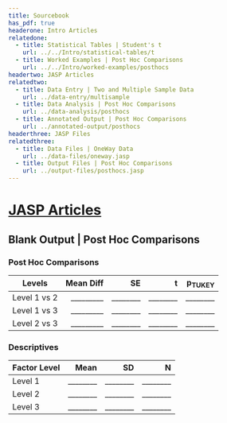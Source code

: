 ```yaml
---
title: Sourcebook
has_pdf: true
headerone: Intro Articles
relatedone:
  - title: Statistical Tables | Student's t
    url: ../../Intro/statistical-tables/t
  - title: Worked Examples | Post Hoc Comparisons
    url: ../../Intro/worked-examples/posthocs
headertwo: JASP Articles
relatedtwo:
  - title: Data Entry | Two and Multiple Sample Data
    url: ../data-entry/multisample
  - title: Data Analysis | Post Hoc Comparisons
    url: ../data-analysis/posthocs
  - title: Annotated Output | Post Hoc Comparisons
    url: ../annotated-output/posthocs
headerthree: JASP Files
relatedthree:
  - title: Data Files | OneWay Data
    url: ../data-files/oneway.jasp
  - title: Output Files | Post Hoc Comparisons
    url: ../output-files/posthocs.jasp
---
```


# [JASP Articles](../index.md)

## Blank Output | Post Hoc Comparisons

### Post Hoc Comparisons

| Levels       | Mean Diff | SE   | t     | p<sub>TUKEY</sub> |
|--------------|----------:|-----:|------:|------------------:|
| Level 1 vs 2 | _________ | ________ | ________ |            ________ |
| Level 1 vs 3 | _________ | ________ | ________ |            ________ |
| Level 2 vs 3 | _________ | ________ | ________ |            ________ |

### Descriptives

| Factor Level | Mean | SD   | N   |
|--------------|-----:|-----:|----:|
| Level 1      | ________ | ________ | ________ |
| Level 2      | ________ | ________ | ________ |
| Level 3      | ________ | ________ | ________ |
